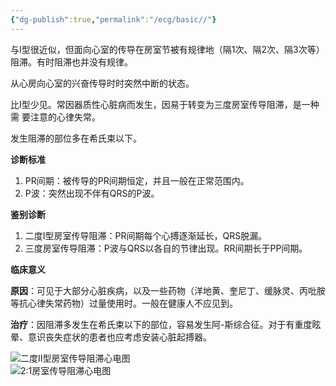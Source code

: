 ```yaml
---
{"dg-publish":true,"permalink":"/ecg/basic//"}
---
```


与Ⅰ型很近似，但面向心室的传导在房室节被有规律地（隔1次、隔2次、隔3次等）阻滞。有时阻滞也并没有规律。

从心房向心室的兴奋传导时时突然中断的状态。

比Ⅰ型少见。常因器质性心脏病而发生，因易于转变为三度房室传导阻滞，是一种需 要注意的心律失常。

发生阻滞的部位多在希氏束以下。

**诊断标准**

1.  PR间期：被传导的PR间期恒定，并且一般在正常范围内。
2.  P波：突然出现不伴有QRS的P波。

**鉴别诊断**

1.  二度Ⅰ型房室传导阻滞：PR间期每个心搏逐渐延长，QRS脱漏。
2.  三度房室传导阻滞：P波与QRS以各自的节律出现。RR间期长于PP间期。

**临床意义**

**原因**：可见于大部分心脏疾病，以及一些药物（洋地黄、奎尼丁、缓脉灵、丙吡胺等抗心律失常药物）过量使用时。一般在健康人不应见到。

**治疗**：因阻滞多发生在希氏束以下的部位，容易发生阿-斯综合征。对于有重度眩晕、意识丧失症状的患者也应考虑安装心脏起搏器。

![二度Ⅱ型房室传导阻滞心电图](https://file.tsu.tw/d/file/20161209/2df74b4121148c6f96e808f9b735ed40.jpg)  
![2:1房室传导阻滞心电图](https://file.tsu.tw/d/file/20161209/285c83326200125e7274ea7ed2068ea3.jpg)